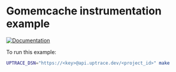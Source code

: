 # Gomemcache instrumentation example

[![Documentation](https://img.shields.io/badge/uptrace-documentation-informational)](https://docs.uptrace.dev/go/opentelemetry-gomemcache/)

To run this example:

```bash
UPTRACE_DSN="https://<key>@api.uptrace.dev/<project_id>" make
```
